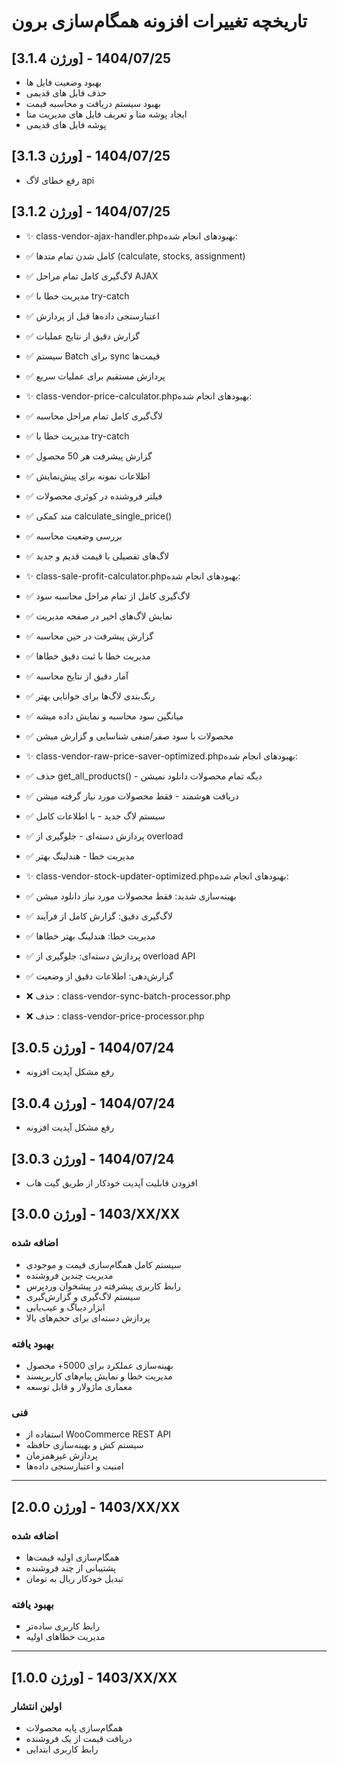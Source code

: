 # تاریخچه تغییرات افزونه همگام‌سازی برون

## [ورژن 3.1.4] - 1404/07/25

- بهبود وضعیت فایل  ها
- حذف فایل های قدیمی
- بهبود سیستم دریافت و محاسبه قیمت 
- ایجاد پوشه متا و تعریف فایل های مدیریت متا
- پوشه فایل های قدیمی

## [ورژن 3.1.3] - 1404/07/25

- رفع خطای لاگ api

## [ورژن 3.1.2] - 1404/07/25

- ✨ class-vendor-ajax-handler.phpبهبودهای انجام شده:
- ✅ کامل شدن تمام متدها (calculate, stocks, assignment)
- ✅ لاگ‌گیری کامل تمام مراحل AJAX
- ✅ مدیریت خطا با try-catch
- ✅ اعتبارسنجی داده‌ها قبل از پردازش
- ✅ گزارش دقیق از نتایج عملیات
- ✅ سیستم Batch برای sync قیمت‌ها
- ✅ پردازش مستقیم برای عملیات سریع

- ✨ class-vendor-price-calculator.phpبهبودهای انجام شده:
- ✅ لاگ‌گیری کامل تمام مراحل محاسبه
- ✅ مدیریت خطا با try-catch
- ✅ گزارش پیشرفت هر 50 محصول
- ✅ اطلاعات نمونه برای پیش‌نمایش
- ✅ فیلتر فروشنده در کوئری محصولات
- ✅ متد کمکی calculate_single_price()
- ✅ بررسی وضعیت محاسبه
- ✅ لاگ‌های تفصیلی با قیمت قدیم و جدید

- ✨ class-sale-profit-calculator.phpبهبودهای انجام شده:
- ✅ لاگ‌گیری کامل از تمام مراحل محاسبه سود
- ✅ نمایش لاگ‌های اخیر در صفحه مدیریت
- ✅ گزارش پیشرفت در حین محاسبه
- ✅ مدیریت خطا با ثبت دقیق خطاها
- ✅ آمار دقیق از نتایج محاسبه
- ✅ رنگ‌بندی لاگ‌ها برای خوانایی بهتر
- ✅ میانگین سود محاسبه و نمایش داده میشه
- ✅ محصولات با سود صفر/منفی شناسایی و گزارش میشن

- ✨ class-vendor-raw-price-saver-optimized.phpبهبودهای انجام شده:
- ✅ حذف get_all_products() - دیگه تمام محصولات دانلود نمیشن
- ✅ دریافت هوشمند - فقط محصولات مورد نیاز گرفته میشن
- ✅ سیستم لاگ جدید - با اطلاعات کامل
- ✅ پردازش دسته‌ای - جلوگیری از overload
- ✅ مدیریت خطا - هندلینگ بهتر

- ✨ class-vendor-stock-updater-optimized.phpبهبودهای انجام شده:
- ✅ بهینه‌سازی شدید: فقط محصولات مورد نیاز دانلود میشن
- ✅ لاگ‌گیری دقیق: گزارش کامل از فرآیند
- ✅ مدیریت خطا: هندلینگ بهتر خطاها
- ✅ پردازش دسته‌ای: جلوگیری از overload API
- ✅ گزارش‌دهی: اطلاعات دقیق از وضعیت

- ❌ حذف : class-vendor-sync-batch-processor.php
- ❌ حذف : class-vendor-price-processor.php

## [ورژن 3.0.5] - 1404/07/24
- رفع مشکل آپدیت افزونه

## [ورژن 3.0.4] - 1404/07/24
- رفع مشکل آپدیت افزونه

## [ورژن 3.0.3] - 1404/07/24
- افزودن قابلیت آپدیت خودکار از طریق گیت هاب


## [ورژن 3.0.0] - 1403/XX/XX
### اضافه شده
- سیستم کامل همگام‌سازی قیمت و موجودی
- مدیریت چندین فروشنده
- رابط کاربری پیشرفته در پیشخوان وردپرس
- سیستم لاگ‌گیری و گزارش‌گیری
- ابزار دیباگ و عیب‌یابی
- پردازش دسته‌ای برای حجم‌های بالا

### بهبود یافته
- بهینه‌سازی عملکرد برای 5000+ محصول
- مدیریت خطا و نمایش پیام‌های کاربرپسند
- معماری ماژولار و قابل توسعه

### فنی
- استفاده از WooCommerce REST API
- سیستم کش و بهینه‌سازی حافظه
- پردازش غیرهمزمان
- امنیت و اعتبارسنجی داده‌ها

---

## [ورژن 2.0.0] - 1403/XX/XX
### اضافه شده
- همگام‌سازی اولیه قیمت‌ها
- پشتیبانی از چند فروشنده
- تبدیل خودکار ریال به تومان

### بهبود یافته
- رابط کاربری ساده‌تر
- مدیریت خطاهای اولیه

---

## [ورژن 1.0.0] - 1403/XX/XX
### اولین انتشار
- همگام‌سازی پایه محصولات
- دریافت قیمت از یک فروشنده
- رابط کاربری ابتدایی